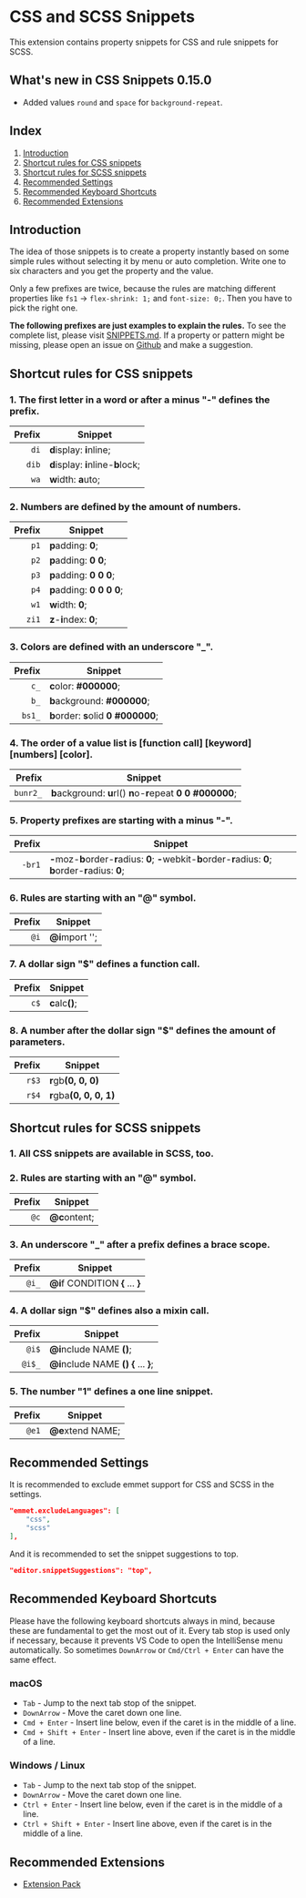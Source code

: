 # CSS and SCSS Snippets

This extension contains property snippets for CSS and rule snippets for SCSS.

## What's new in CSS Snippets 0.15.0

- Added values `round` and `space` for `background-repeat`.

## Index

1. [Introduction](#introduction)
1. [Shortcut rules for CSS snippets](#shortcut-rules-for-css-snippets)
1. [Shortcut rules for SCSS snippets](#shortcut-rules-for-scss-snippets)
1. [Recommended Settings](#recommended-settings)
1. [Recommended Keyboard Shortcuts](#recommended-keyboard-shortcuts)
1. [Recommended Extensions](#recommended-extensions)

## Introduction

The idea of those snippets is to create a property instantly based on some simple rules without selecting it by menu or auto completion. Write one to six characters and you get the property and the value.

Only a few prefixes are twice, because the rules are matching different properties like `fs1` -> `flex-shrink: 1;` and `font-size: 0;`. Then you have to pick the right one.

__The following prefixes are just examples to explain the rules.__ To see the complete list, please visit [SNIPPETS.md](https://github.com/L13/vscode-css-snippets/blob/master/SNIPPETS.md). If a property or pattern might be missing, please open an issue on [Github](https://github.com/L13/vscode-css-snippets/issues) and make a suggestion.

## Shortcut rules for CSS snippets

### 1. The first letter in a word or after a minus "-" defines the prefix.

| Prefix  | Snippet |
| -------:| ------- |
| `di`    | <b>d</b>isplay: <b>i</b>nline; |
| `dib`   | <b>d</b>isplay: <b>i</b>nline-<b>b</b>lock; |
| `wa`    | <b>w</b>idth: <b>a</b>uto; |

### 2. Numbers are defined by the amount of numbers.

| Prefix  | Snippet |
| -------:| ------- |
| `p1`    | <b>p</b>adding: <b>0</b>; |
| `p2`    | <b>p</b>adding: <b>0 0</b>; |
| `p3`    | <b>p</b>adding: <b>0 0 0</b>; |
| `p4`    | <b>p</b>adding: <b>0 0 0 0</b>; |
| `w1`    | <b>w</b>idth: <b>0</b>; |
| `zi1`   | <b>z</b>-<b>i</b>ndex: <b>0</b>; |

### 3. Colors are defined with an underscore "\_".

| Prefix  | Snippet |
| -------:| ------- |
| `c_`    | <b>c</b>olor: <b>#000000</b>; |
| `b_`    | <b>b</b>ackground: <b>#000000</b>; |
| `bs1_`  | <b>b</b>order: <b>s</b>olid <b>0</b> <b>#000000</b>; |

### 4. The order of a value list is [function call] [keyword] [numbers] [color].

| Prefix  | Snippet |
| -------:| ------- |
| `bunr2_`| <b>b</b>ackground: <b>u</b>rl() <b>n</b>o-<b>r</b>epeat <b>0</b> <b>0</b> <b>#000000</b>; |

### 5. Property prefixes are starting with a minus "-".

| Prefix  | Snippet |
| -------:| ------- |
| `-br1`  | <b>-</b>moz-<b>b</b>order-<b>r</b>adius: <b>0</b>; <b>-</b>webkit-<b>b</b>order-<b>r</b>adius: <b>0</b>; <b>b</b>order-<b>r</b>adius: <b>0</b>; |

### 6. Rules are starting with an "@" symbol.

| Prefix  | Snippet |
| -------:| ------- |
| `@i`    | <b>@i</b>mport ''; |

### 7. A dollar sign "$" defines a function call.

| Prefix  | Snippet |
| -------:| ------- |
| `c$`    | <b>c</b>alc<b>()</b>; |

### 8. A number after the dollar sign "$" defines the amount of parameters.

| Prefix  | Snippet |
| -------:| ------- |
| `r$3`   | <b>r</b>gb<b>(0, 0, 0)</b> |
| `r$4`   | <b>r</b>gba<b>(0, 0, 0, 1)</b> |

## Shortcut rules for SCSS snippets

### 1. All CSS snippets are available in SCSS, too.

### 2. Rules are starting with an "@" symbol.

| Prefix  | Snippet |
| -------:| ------- |
| `@c`    | <b>@c</b>ontent; |

### 3. An underscore "\_" after a prefix defines a brace scope.

| Prefix  | Snippet |
| -------:| ------- |
| `@i_`   | <b>@i</b>f CONDITION <b>{</b> ... <b>}</b> |

### 4. A dollar sign "$" defines also a mixin call.

| Prefix  | Snippet |
| -------:| ------- |
| `@i$`   | <b>@i</b>nclude NAME <b>()</b>; |
| `@i$_`  | <b>@i</b>nclude NAME <b>()</b> <b>{</b> ... <b>}</b>; |

### 5. The number "1" defines a one line snippet.

| Prefix  | Snippet |
| -------:| ------- |
| `@e1`   | <b>@e</b>xtend NAME; |

## Recommended Settings

It is recommended to exclude emmet support for CSS and SCSS in the settings.

```json
"emmet.excludeLanguages": [
	"css",
	"scss"
],
```
And it is recommended to set the snippet suggestions to top.

```json
"editor.snippetSuggestions": "top",
```

## Recommended Keyboard Shortcuts

Please have the following keyboard shortcuts always in mind, because these are fundamental to get the most out of it. Every tab stop is used only if necessary, because it prevents VS Code to open the IntelliSense menu automatically. So sometimes `DownArrow` or `Cmd/Ctrl + Enter` can have the same effect.

### macOS

* `Tab` - Jump to the next tab stop of the snippet.
* `DownArrow` - Move the caret down one line.
* `Cmd + Enter` - Insert line below, even if the caret is in the middle of a line.
* `Cmd + Shift + Enter` - Insert line above, even if the caret is in the middle of a line.

### Windows / Linux

* `Tab` - Jump to the next tab stop of the snippet.
* `DownArrow` - Move the caret down one line.
* `Ctrl + Enter` - Insert line below, even if the caret is in the middle of a line.
* `Ctrl + Shift + Enter` - Insert line above, even if the caret is in the middle of a line.

## Recommended Extensions

- [Extension Pack](https://marketplace.visualstudio.com/items?itemName=L13RARY.l13-extension-pack)